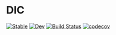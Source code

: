 # DIC

[![Stable](https://img.shields.io/badge/docs-stable-blue.svg)](https://KeitaNakamura.github.io/DIC.jl/stable)
[![Dev](https://img.shields.io/badge/docs-dev-blue.svg)](https://KeitaNakamura.github.io/DIC.jl/dev)
[![Build Status](https://github.com/KeitaNakamura/DIC.jl/workflows/CI/badge.svg)](https://github.com/KeitaNakamura/DIC.jl/actions)
[![codecov](https://codecov.io/gh/KeitaNakamura/DIC.jl/branch/main/graph/badge.svg?token=MH9VXBQ1RW)](https://codecov.io/gh/KeitaNakamura/DIC.jl)
